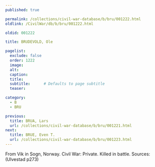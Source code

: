 ```yaml
---
published: true

permalink: /collections/civil-war-database/b/bru/001222.html
oldlink: /CivilWar/db/b/bru/001222.html

oldid: 001222

title: BRUDEVOLD, Ole

pagelist:
  exclude: false
  order: 1222
  image: 
  alt:
  caption:
  title:
  subtitle:      # Defaults to page subtitle
  teaser:

category: 
  - B 
  - BRU

previous:
  title: BRUA, Lars
  url: /collections/civil-war-database/b/bru/001221.html  
next:
  title: BRUE, Even T.
  url: /collections/civil-war-database/b/bru/001223.html   
---
```

From Vik in Sogn, Norway. Civil War: Private. Killed in battle. Sources: (Ulvestad p273)